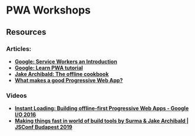 # PWA Workshops

## Resources

### Articles:

- **[Google: Service Workers an Introduction](https://developers.google.com/web/fundamentals/primers/service-workers?authuser=1)**
- **[Google: Learn PWA tutorial](https://web.dev/learn/pwa/)**
- **[Jake Archibald: The offline cookbook](https://jakearchibald.com/2014/offline-cookbook/)**
- **[What makes a good Progressive Web App?](https://web.dev/pwa-checklist/)**
### Videos

- **[Instant Loading: Building offline-first Progressive Web Apps - Google I/O 2016](https://www.youtube.com/watch?v=cmGr0RszHc8)**
- **[Making things fast in world of build tools by Surma & Jake Archibald | JSConf Budapest 2019](https://www.youtube.com/watch?v=fWc3Zu6A3Ws)**